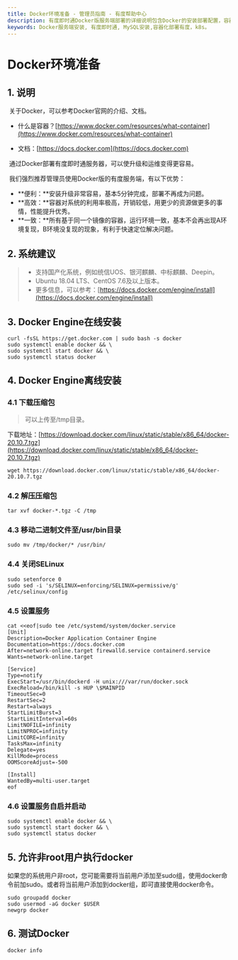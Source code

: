 ```yaml
---
title: Docker环境准备 - 管理员指南 - 有度帮助中心
description: 有度即时通Docker版服务端部署的详细说明包含Docker的安装部署配置，容器、镜像管理，升级更新。
keywords: Docker服务端安装, 有度即时通, MySQL安装,容器化部署有度，k8s。
---
```


# Docker环境准备

## 1. 说明

​		关于Docker，可以参考Docker官网的介绍、文档。

- 什么是容器？[https://www.docker.com/resources/what-container](https://www.docker.com/resources/what-container)

- 文档：[https://docs.docker.com](https://docs.docker.com)



​		通过Docker部署有度即时通服务器，可以使升级和运维变得更容易。

​		我们强烈推荐管理员使用Docker版的有度服务端，有以下优势：

- **便利：**安装升级非常容易，基本5分钟完成，部署不再成为问题。
- **高效：**容器对系统的利用率极高，开销较低，用更少的资源做更多的事情，性能提升优秀。
- **一致：**所有基于同一个镜像的容器，运行环境一致，基本不会再出现A环境复现，B环境没复现的现象，有利于快速定位解决问题。

## 2. 系统建议

>* 支持国产化系统，例如统信UOS、银河麒麟、中标麒麟、Deepin。
>* Ubuntu 18.04 LTS、CentOS 7.6及以上版本。
>* 更多信息，可以参考：[https://docs.docker.com/engine/install](https://docs.docker.com/engine/install)

## 3. Docker Engine在线安装

```
curl -fsSL https://get.docker.com | sudo bash -s docker
sudo systemctl enable docker && \
sudo systemctl start docker && \
sudo systemctl status docker
```

## 4. Docker Engine离线安装

### 4.1 下载压缩包

> 可以上传至/tmp目录。

下载地址：[https://download.docker.com/linux/static/stable/x86_64/docker-20.10.7.tgz](https://download.docker.com/linux/static/stable/x86_64/docker-20.10.7.tgz)

```
wget https://download.docker.com/linux/static/stable/x86_64/docker-20.10.7.tgz
```

### 4.2 解压压缩包

```
tar xvf docker-*.tgz -C /tmp
```

### 4.3 移动二进制文件至/usr/bin目录

```
sudo mv /tmp/docker/* /usr/bin/
```

### 4.4 关闭SELinux

```
sudo setenforce 0
sudo sed -i 's/SELINUX=enforcing/SELINUX=permissive/g' /etc/selinux/config
```

### 4.5 设置服务

```
cat <<eof|sudo tee /etc/systemd/system/docker.service
[Unit]
Description=Docker Application Container Engine
Documentation=https://docs.docker.com
After=network-online.target firewalld.service containerd.service
Wants=network-online.target

[Service]
Type=notify
ExecStart=/usr/bin/dockerd -H unix:///var/run/docker.sock
ExecReload=/bin/kill -s HUP \$MAINPID
TimeoutSec=0
RestartSec=2
Restart=always
StartLimitBurst=3
StartLimitInterval=60s
LimitNOFILE=infinity
LimitNPROC=infinity
LimitCORE=infinity
TasksMax=infinity
Delegate=yes
KillMode=process
OOMScoreAdjust=-500

[Install]
WantedBy=multi-user.target
eof
```

### 4.6 设置服务自启并启动

```
sudo systemctl enable docker && \
sudo systemctl start docker && \
sudo systemctl status docker
```

## 5. 允许非root用户执行docker

​		如果您的系统用户非root，您可能需要将当前用户添加至sudo组，使用docker命令前加sudo。或者将当前用户添加到docker组，即可直接使用docker命令。

```
sudo groupadd docker
sudo usermod -aG docker $USER
newgrp docker
```

## 6. 测试Docker

```
docker info
```
